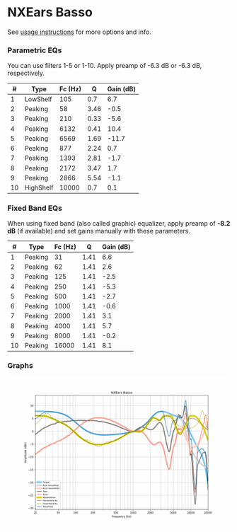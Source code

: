 # NXEars Basso
See [usage instructions](https://github.com/jaakkopasanen/AutoEq#usage) for more options and info.

### Parametric EQs
You can use filters 1-5 or 1-10. Apply preamp of -6.3 dB or -6.3 dB, respectively.

|   # | Type      |   Fc (Hz) |    Q |   Gain (dB) |
|-----|-----------|-----------|------|-------------|
|   1 | LowShelf  |       105 | 0.7  |         6.7 |
|   2 | Peaking   |        58 | 3.46 |        -0.5 |
|   3 | Peaking   |       210 | 0.33 |        -5.6 |
|   4 | Peaking   |      6132 | 0.41 |        10.4 |
|   5 | Peaking   |      6569 | 1.69 |       -11.7 |
|   6 | Peaking   |       877 | 2.24 |         0.7 |
|   7 | Peaking   |      1393 | 2.81 |        -1.7 |
|   8 | Peaking   |      2172 | 3.47 |         1.7 |
|   9 | Peaking   |      2866 | 5.54 |        -1.1 |
|  10 | HighShelf |     10000 | 0.7  |         0.1 |

### Fixed Band EQs
When using fixed band (also called graphic) equalizer, apply preamp of **-8.2 dB** (if available) and set gains manually with these parameters.

|   # | Type    |   Fc (Hz) |    Q |   Gain (dB) |
|-----|---------|-----------|------|-------------|
|   1 | Peaking |        31 | 1.41 |         6.6 |
|   2 | Peaking |        62 | 1.41 |         2.6 |
|   3 | Peaking |       125 | 1.41 |        -2.5 |
|   4 | Peaking |       250 | 1.41 |        -5.3 |
|   5 | Peaking |       500 | 1.41 |        -2.7 |
|   6 | Peaking |      1000 | 1.41 |        -0.6 |
|   7 | Peaking |      2000 | 1.41 |         3.1 |
|   8 | Peaking |      4000 | 1.41 |         5.7 |
|   9 | Peaking |      8000 | 1.41 |        -0.2 |
|  10 | Peaking |     16000 | 1.41 |         8.1 |

### Graphs
![](./NXEars%20Basso.png)
